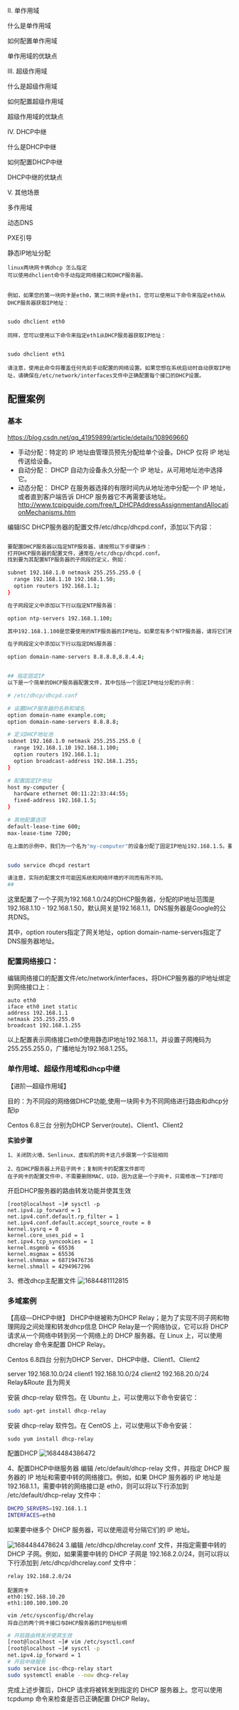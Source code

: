 
II. 单作用域

什么是单作用域

如何配置单作用域

单作用域的优缺点


III. 超级作用域

什么是超级作用域

如何配置超级作用域

超级作用域的优缺点


IV. DHCP中继

什么是DHCP中继

如何配置DHCP中继

DHCP中继的优缺点


V. 其他场景

多作用域

动态DNS

PXE引导

静态IP地址分配


```
linux两块网卡俩dhcp 怎么指定
可以使用dhclient命令手动指定网络接口和DHCP服务器。


例如，如果您的第一块网卡是eth0，第二块网卡是eth1，您可以使用以下命令来指定eth0从DHCP服务器获取IP地址：


sudo dhclient eth0

同样，您可以使用以下命令来指定eth1从DHCP服务器获取IP地址：


sudo dhclient eth1

请注意，使用此命令将覆盖任何先前手动配置的网络设置。如果您想在系统启动时自动获取IP地址，请确保在/etc/network/interfaces文件中正确配置每个接口的DHCP设置。
```
## 配置案例
### 基本
https://blog.csdn.net/qq_41959899/article/details/108969660  
- 手动分配：特定的 IP 地址由管理员预先分配给单个设备。DHCP 仅将 IP 地址传送给设备。
- 自动分配： DHCP 自动为设备永久分配一个 IP 地址，从可用地址池中选择它。
- 动态分配： DHCP 在服务器选择的有限时间内从地址池中分配一个 IP 地址，或者直到客户端告诉 DHCP 服务器它不再需要该地址。
http://www.tcpipguide.com/free/t_DHCPAddressAssignmentandAllocationMechanisms.htm


编辑ISC DHCP服务器的配置文件/etc/dhcp/dhcpd.conf，添加以下内容：

```bash

要配置DHCP服务器以指定NTP服务器，请按照以下步骤操作：
打开DHCP服务器的配置文件，通常在/etc/dhcp/dhcpd.conf。
找到要为其配置NTP服务器的子网段的定义，例如：

subnet 192.168.1.0 netmask 255.255.255.0 {
  range 192.168.1.10 192.168.1.50;
  option routers 192.168.1.1;
}

在子网段定义中添加以下行以指定NTP服务器：

option ntp-servers 192.168.1.100;

其中192.168.1.100是您要使用的NTP服务器的IP地址。如果您有多个NTP服务器，请将它们用逗号分隔。

在子网段定义中添加以下行以指定DNS服务器：

option domain-name-servers 8.8.8.8,8.8.4.4;


## 指定固定IP
以下是一个简单的DHCP服务器配置文件，其中包括一个固定IP地址分配的示例：

# /etc/dhcp/dhcpd.conf

# 设置DHCP服务器的名称和域名
option domain-name example.com;
option domain-name-servers 8.8.8.8;

# 定义DHCP地址池
subnet 192.168.1.0 netmask 255.255.255.0 {
  range 192.168.1.10 192.168.1.100;
  option routers 192.168.1.1;
  option broadcast-address 192.168.1.255;
}

# 配置固定IP地址
host my-computer {
  hardware ethernet 00:11:22:33:44:55;
  fixed-address 192.168.1.5;
}

# 其他配置选项
default-lease-time 600;
max-lease-time 7200;

在上面的示例中，我们为一个名为"my-computer"的设备分配了固定IP地址192.168.1.5。要将此配置文件加载到DHCP服务器中，请使用以下命令：


sudo service dhcpd restart

请注意，实际的配置文件可能因系统和网络环境的不同而有所不同。
##
```

这里配置了一个子网为192.168.1.0/24的DHCP服务器，分配的IP地址范围是192.168.1.10 - 192.168.1.50，默认网关是192.168.1.1，DNS服务器是Google的公共DNS。

其中，option routers指定了网关地址，option domain-name-servers指定了DNS服务器地址。

### 配置网络接口：
编辑网络接口的配置文件/etc/network/interfaces，将DHCP服务器的IP地址绑定到网络接口上：
```
auto eth0
iface eth0 inet static
address 192.168.1.1
netmask 255.255.255.0
broadcast 192.168.1.255
```

以上配置表示网络接口eth0使用静态IP地址192.168.1.1，并设置子网掩码为255.255.255.0，广播地址为192.168.1.255。


### 单作用域、超级作用域和dhcp中继
【进阶—超级作用域】

目的：为不同段的网络做DHCP功能,使用一块网卡为不同网络进行路由和dhcp分配ip

Centos 6.8三台 分别为DHCP Server(route)、Client1、Client2

**实验步骤**

```
1、关闭防火墙、Senlinux、虚拟机的网卡这几步跟第一个实验相同

2、在DHCP服务器上开启子网卡；复制网卡的配置文件即可
在子网卡的配置文件中，不需要删除MAC、UID，因为这是一个子网卡，只需修改一下IP即可
```

开启DHCP服务器的路由转发功能并使其生效
```
[root@localhost ~]# sysctl -p
net.ipv4.ip_forward = 1
net.ipv4.conf.default.rp_filter = 1
net.ipv4.conf.default.accept_source_route = 0
kernel.sysrq = 0
kernel.core_uses_pid = 1
net.ipv4.tcp_syncookies = 1
kernel.msgmnb = 65536
kernel.msgmax = 65536
kernel.shmmax = 68719476736
kernel.shmall = 4294967296
```
3、修改dhcp主配置文件
![1684481112815](image/README/1684481112815.png)

### 多域案例
【高级—DHCP中继】
DHCP中继被称为DHCP Relay；是为了实现不同子网和物理网段之间处理和转发dhcp信息
DHCP Relay是一个网络协议，它可以将 DHCP 请求从一个网络中转到另一个网络上的 DHCP 服务器。在 Linux 上，可以使用 dhcrelay 命令来配置 DHCP Relay。

Centos 6.8四台 分别为DHCP Server、DHCP中继、Client1、Client2 

server      192.168.10.0/24
client1     192.168.10.0/24
client2     192.168.20.0/24
Relay&Route 且为网关

安装 dhcp-relay 软件包。在 Ubuntu 上，可以使用以下命令安装它：

```bash
sudo apt-get install dhcp-relay
```

安装 dhcp-relay 软件包。在 CentOS 上，可以使用以下命令安装：

```
sudo yum install dhcp-relay

```


配置DHCP
![1684484386472](image/README/1684484386472.png)

4、配置DHCP中继服务器
编辑 /etc/default/dhcp-relay 文件，并指定 DHCP 服务器的 IP 地址和需要中转的网络接口。例如，如果 DHCP 服务器的 IP 地址是 192.168.1.1，需要中转的网络接口是 eth0，则可以将以下行添加到 /etc/default/dhcp-relay 文件中：

```bash
DHCPD_SERVERS=192.168.1.1
INTERFACES=eth0
```
如果要中继多个 DHCP 服务器，可以使用逗号分隔它们的 IP 地址。

![1684484478624](image/README/1684484478624.png)
3.编辑 /etc/dhcp/dhcrelay.conf 文件，并指定需要中转的 DHCP 子网。例如，如果需要中转的 DHCP 子网是 192.168.2.0/24，则可以将以下行添加到 /etc/dhcp/dhcrelay.conf 文件中：

```bash
relay 192.168.2.0/24
```
```
配置网卡
eth0:192.168.10.20
eth1:100.100.100.20

vim /etc/sysconfig/dhcrelay
将自己的两个网卡接口与DHCP服务器的IP地址标明
```

```bash
# 开启路由转发并使其生效
[root@localhost ~]# vim /etc/sysctl.conf 
[root@localhost ~]# sysctl -p
net.ipv4.ip_forward = 1
# 开启中继服务
sudo service isc-dhcp-relay start
sudo systemctl enable --now dhcp-relay  
```

完成上述步骤后，DHCP 请求将被转发到指定的 DHCP 服务器上。您可以使用 tcpdump 命令来检查是否已正确配置 DHCP Relay。

